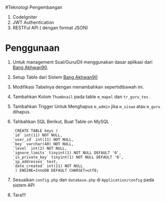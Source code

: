 #Teknologi Pengembangan
1. CodeIgniter
2. JWT Authentication
3. RESTFul APi ( dengan format JSON)

Penggunaan
=====
1. Untuk management Soal/Guru/Dll menggunakan dasar aplikasi dari [Bang Akhwan90](https://github.com/akhwan90/cat).
2. Setup Table dari Sistem [Bang Akhwan90](https://github.com/akhwan90/cat)
3. Modifikasi Tabelnya dengan menambahkan sepertidibawah ini.
4. Tambahkan Kolom `Thumbnail` pada table `m_mapel` dan `tr_guru_tes` .
5. Tambahkan Trigger Untuk Menghapus `m_admin` jika `m_siswa` atau `m_guru` dihapus.
6. Tahbahkan SQL Berikut, Buat Table on MySQL
    
        CREATE TABLE keys (
       `id` int(11) NOT NULL,
       `user_id` int(11) NOT NULL,
       `key` varchar(40) NOT NULL,
       `level` int(2) NOT NULL,
       `ignore_limits` tinyint(1) NOT NULL DEFAULT '0',
       `is_private_key` tinyint(1) NOT NULL DEFAULT '0',
       `ip_addresses` text,
       `date_created` int(11) NOT NULL
        ) ENGINE=InnoDB DEFAULT CHARSET=utf8;
7. Sesuaikan `config.php` dan `database.php` di `Application/config` pada sistem API
8. Tara!!!
